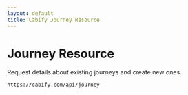 ```yaml
---
layout: default
title: Cabify Journey Resource
---
```


Journey Resource
================

Request details about existing journeys and create new ones.

~~~
https://cabify.com/api/journey
~~~



